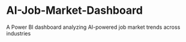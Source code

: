 # AI-Job-Market-Dashboard
A Power BI dashboard analyzing AI-powered job market trends across industries
